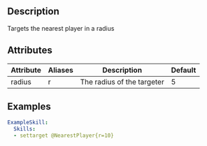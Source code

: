 ## Description
Targets the nearest player in a radius

## Attributes
| Attribute | Aliases   | Description                                                          | Default |
|-----------|-----------|----------------------------------------------------------------------|---------|
| radius    | r         | The radius of the targeter                                           | 5       |


## Examples
```yaml
ExampleSkill:
  Skills:
  - settarget @NearestPlayer{r=10}
```